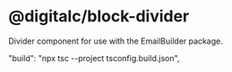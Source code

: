 # @digitalc/block-divider

Divider component for use with the EmailBuilder package.

"build": "npx tsc --project tsconfig.build.json",
